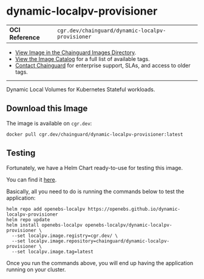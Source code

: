 <!--monopod:start-->
# dynamic-localpv-provisioner
| | |
| - | - |
| **OCI Reference** | `cgr.dev/chainguard/dynamic-localpv-provisioner` |


* [View Image in the Chainguard Images Directory](https://images.chainguard.dev/directory/image/dynamic-localpv-provisioner/overview).
* [View the Image Catalog](https://console.chainguard.dev/images/catalog) for a full list of available tags.
* [Contact Chainguard](https://www.chainguard.dev/chainguard-images) for enterprise support, SLAs, and access to older tags.

---
<!--monopod:end-->

<!--overview:start-->
Dynamic Local Volumes for Kubernetes Stateful workloads.
<!--overview:end-->

<!--getting:start-->
## Download this Image
The image is available on `cgr.dev`:

```
docker pull cgr.dev/chainguard/dynamic-localpv-provisioner:latest
```
<!--getting:end-->

<!--body:start-->
## Testing

Fortunately, we have a Helm Chart ready-to-use for testing this image.

You can find it [here](https://github.com/openebs/dynamic-localpv-provisioner/blob/develop/deploy/helm/charts/README.md).

Basically, all you need to do is running the commands below to test the application:

```shell
helm repo add openebs-localpv https://openebs.github.io/dynamic-localpv-provisioner
helm repo update
helm install openebs-localpv openebs-localpv/dynamic-localpv-provisioner \
  --set localpv.image.registry=cgr.dev/ \
  --set localpv.image.repository=chainguard/dynamic-localpv-provisioner \
  --set localpv.image.tag=latest
```

Once you run the commands above, you will end up having the application running on your cluster.
<!--body:end-->
